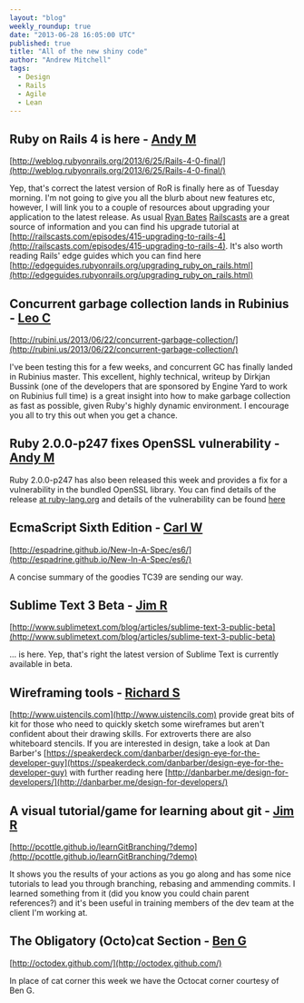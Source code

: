 ```yaml
---
layout: "blog"
weekly_roundup: true
date: "2013-06-28 16:05:00 UTC"
published: true
title: "All of the new shiny code"
author: "Andrew Mitchell"
tags:
  - Design
  - Rails
  - Agile
  - Lean
---
```


## Ruby on Rails 4 is here - [Andy M](http://www.unboxedconsulting.com/people/andrew-mitchell)
[http://weblog.rubyonrails.org/2013/6/25/Rails-4-0-final/](http://weblog.rubyonrails.org/2013/6/25/Rails-4-0-final/)

Yep, that's correct the latest version of RoR is finally here as of Tuesday morning. I'm not going to give you all the blurb about new features etc, however, I will link you to  a couple of resources about upgrading your application to the latest release. As usual [Ryan Bates](https://github.com/ryanb) [Railscasts](http://www.railscasts.com) are a great source of information and you can find his upgrade tutorial at [http://railscasts.com/episodes/415-upgrading-to-rails-4](http://railscasts.com/episodes/415-upgrading-to-rails-4). It's also worth reading Rails' edge guides which you can find here [http://edgeguides.rubyonrails.org/upgrading_ruby_on_rails.html](http://edgeguides.rubyonrails.org/upgrading_ruby_on_rails.html)


## Concurrent garbage collection lands in Rubinius - [Leo C](http://www.unboxedconsulting.com/people/leo-cassarani)

[http://rubini.us/2013/06/22/concurrent-garbage-collection/](http://rubini.us/2013/06/22/concurrent-garbage-collection/)

I've been testing this for a few weeks, and concurrent GC has finally landed in Rubinius master. This excellent, highly technical, writeup by Dirkjan Bussink (one of the developers that are sponsored by Engine Yard to work on Rubinius full time) is a great insight into how to make garbage collection as fast as possible, given Ruby's highly dynamic environment. I encourage you all to try this out when you get a chance.

## Ruby 2.0.0-p247 fixes OpenSSL vulnerability - [Andy M](http://www.unboxedconsulting.com/people/andrew-mitchell)
Ruby 2.0.0-p247 has also been released this week and provides a fix for a vulnerability in the bundled OpenSSL library. You can find details of the release [at ruby-lang.org](http://www.ruby-lang.org/en/news/2013/06/27/ruby-2-0-0-p247-is-released) and details of the vulnerability can be found [here](http://www.ruby-lang.org/en/news/2013/06/27/hostname-check-bypassing-vulnerability-in-openssl-client-cve-2013-4073/)


## EcmaScript Sixth Edition - [Carl W](http://www.unboxedconsulting.com/people/carl-whittaker)

[http://espadrine.github.io/New-In-A-Spec/es6/](http://espadrine.github.io/New-In-A-Spec/es6/)

A concise summary of the goodies TC39 are sending our way.


## Sublime Text 3 Beta - [Jim R](https://github.com/j1mr10rd4n)

[http://www.sublimetext.com/blog/articles/sublime-text-3-public-beta](http://www.sublimetext.com/blog/articles/sublime-text-3-public-beta)

… is here. Yep, that's right the latest version of Sublime Text is currently available in beta.

## Wireframing tools - [Richard S](http://www.unboxedconsulting.com/people/richard-stobart)

[http://www.uistencils.com](http://www.uistencils.com) provide great bits of kit for those who need to quickly sketch some wireframes but aren't confident about their drawing skills.  For extroverts there are also whiteboard stencils.  If you are interested in design, take a look at Dan Barber's [https://speakerdeck.com/danbarber/design-eye-for-the-developer-guy](https://speakerdeck.com/danbarber/design-eye-for-the-developer-guy) with further reading here [http://danbarber.me/design-for-developers/](http://danbarber.me/design-for-developers/)

## A visual tutorial/game for learning about git - [Jim R](https://github.com/j1mr10rd4n)

[http://pcottle.github.io/learnGitBranching/?demo](http://pcottle.github.io/learnGitBranching/?demo)

It shows you the results of your actions as you go along and has some
nice tutorials to lead you through branching, rebasing and ammending
commits. I learned something from it (did you know you could chain
parent references?) and it's been useful in training members of the dev
team at the client I'm working at.

## The Obligatory (Octo)cat Section - [Ben G](http://www.unboxedconsulting.com/people/benjamin-giffin)

[http://octodex.github.com/](http://octodex.github.com/)

In place of cat corner this week we have the Octocat corner courtesy of Ben G.
